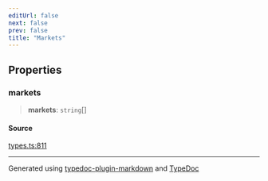 ```yaml
---
editUrl: false
next: false
prev: false
title: "Markets"
---
```


## Properties

### markets

> **markets**: `string`[]

#### Source

[types.ts:811](https://github.com/fostertheweb/spotify-web-sdk/blob/8d95f4b/src/types.ts#L811)

***

Generated using [typedoc-plugin-markdown](https://www.npmjs.com/package/typedoc-plugin-markdown) and [TypeDoc](https://typedoc.org/)
